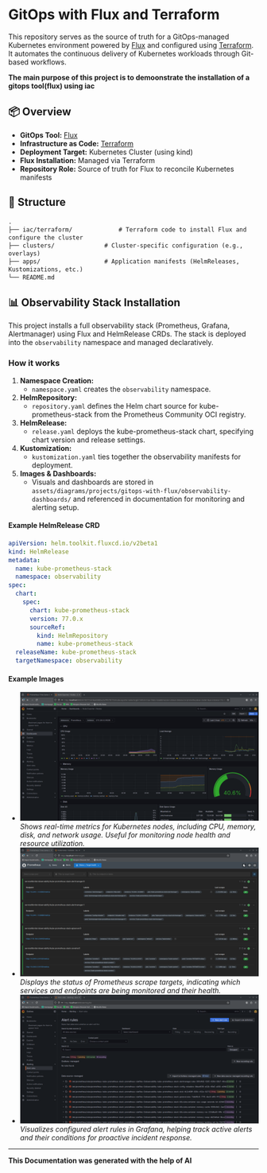 # GitOps with Flux and Terraform

This repository serves as the source of truth for a GitOps-managed Kubernetes environment powered by [Flux](https://fluxcd.io/) and configured using [Terraform](https://www.terraform.io/). It automates the continuous delivery of Kubernetes workloads through Git-based workflows.

**The main purpose of this project is to demoonstrate the installation of a gitops tool(flux) using iac**
## 📦 Overview

- **GitOps Tool:** [Flux](https://fluxcd.io/)
- **Infrastructure as Code:** [Terraform](https://www.terraform.io/)
- **Deployment Target:** Kubernetes Cluster (using kind)
- **Flux Installation:** Managed via Terraform
- **Repository Role:** Source of truth for Flux to reconcile Kubernetes manifests


## 📁 Structure

```text
.
├── iac/terraform/             # Terraform code to install Flux and configure the cluster
├── clusters/              # Cluster-specific configuration (e.g., overlays)
├── apps/                  # Application manifests (HelmReleases, Kustomizations, etc.)
└── README.md

```

## 📊 Observability Stack Installation

This project installs a full observability stack (Prometheus, Grafana, Alertmanager) using Flux and HelmRelease CRDs. The stack is deployed into the `observability` namespace and managed declaratively.

### How it works
1. **Namespace Creation:**
    - `namespace.yaml` creates the `observability` namespace.
2. **HelmRepository:**
    - `repository.yaml` defines the Helm chart source for kube-prometheus-stack from the Prometheus Community OCI registry.
3. **HelmRelease:**
    - `release.yaml` deploys the kube-prometheus-stack chart, specifying chart version and release settings.
4. **Kustomization:**
    - `kustomization.yaml` ties together the observability manifests for deployment.
5. **Images & Dashboards:**
    - Visuals and dashboards are stored in `assets/diagrams/projects/gitops-with-flux/observability-dashboards/` and referenced in documentation for monitoring and alerting setup.

#### Example HelmRelease CRD
```yaml
apiVersion: helm.toolkit.fluxcd.io/v2beta1
kind: HelmRelease
metadata:
  name: kube-prometheus-stack
  namespace: observability
spec:
  chart:
    spec:
      chart: kube-prometheus-stack
      version: 77.0.x
      sourceRef:
        kind: HelmRepository
        name: kube-prometheus-stack
  releaseName: kube-prometheus-stack
  targetNamespace: observability
```

#### Example Images
- ![Grafana Node Exporter Dashboard](../../assets/diagrams/projects/gitops-with-flux/observability-dashboards/grafana-dashboard-node-exporter-nodes.png)
  *Shows real-time metrics for Kubernetes nodes, including CPU, memory, disk, and network usage. Useful for monitoring node health and resource utilization.*
- ![Prometheus Targets](../../assets/diagrams/projects/gitops-with-flux/prometheus-targets.png)
  *Displays the status of Prometheus scrape targets, indicating which services and endpoints are being monitored and their health.*
- ![Grafana Alert Rules](../../assets/diagrams/projects/gitops-with-flux/grafana-alert-rules.png)
  *Visualizes configured alert rules in Grafana, helping track active alerts and their conditions for proactive incident response.*

---

**This Documentation was generated with the help of AI**
